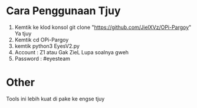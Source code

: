 # Cara Penggunaan Tjuy
1. Kemtik ke klod konsol git clone "https://github.com/JielXVz/OPi-Pargoy" Ya tjuy
2. Kemtik cd OPi-Pargoy
3. kemtik python3 EyesV2.py 
4. Account : Z1 atau Gak ZieL Lupa soalnya gweh
5. Password : #eyesteam
# Other
Tools ini lebih kuat di pake ke engse tjuy

